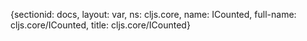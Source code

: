 {sectionid: docs, layout: var, ns: cljs.core, name: ICounted, full-name: cljs.core/ICounted,
  title: cljs.core/ICounted}

